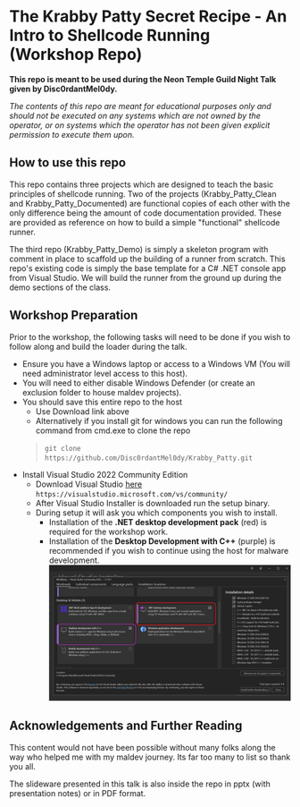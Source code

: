 # The Krabby Patty Secret Recipe - An Intro to Shellcode Running (Workshop Repo)
**This repo is meant to be used during the Neon Temple Guild Night Talk given by Disc0rdantMel0dy.**

*The contents of this repo are meant for educational purposes only and should not be executed on any systems which are not owned by the operator, or on systems which the operator has not been given explicit permission to execute them upon.*

## How to use this repo
This repo contains three projects which are designed to teach the basic principles of shellcode running.  Two of the projects (Krabby_Patty_Clean and Krabby_Patty_Documented) are functional copies of each other with the only difference being the amount of code documentation provided.  These are provided as reference on how to build a simple "functional" shellcode runner.

The third repo (Krabby_Patty_Demo) is simply a skeleton program with comment in place to scaffold up the building of a runner from scratch.  This repo's existing code is simply the base template for a C# .NET console app from Visual Studio.  We will build the runner from the ground up during the demo sections of the class.

## Workshop Preparation 
Prior to the workshop, the following tasks will need to be done if you wish to follow along and build the loader during the talk.
- Ensure you have a Windows laptop or access to a Windows VM (You will need administrator level access to this host).
- You will need to either disable Windows Defender (or create an exclusion folder to house maldev projects).
- You should save this entire repo to the host 
  - Use Download link above
  - Alternatively if you install git for windows you can run the following command from cmd.exe to clone the repo
  > `git clone https://github.com/Disc0rdantMel0dy/Krabby_Patty.git`
- Install Visual Studio 2022 Community Edition
    - Download Visual Studio [here](https://visualstudio.microsoft.com/vs/community/) `https://visualstudio.microsoft.com/vs/community/`
    - After Visual Studio Installer is downloaded run the setup binary.
    - During setup it will ask you which components you wish to install.  
      - Installation of the **.NET desktop development pack** (red) is required for the workshop work.
      - Installation of the **Desktop Development with C++** (purple) is recommended if you wish to continue using the host for malware development.
      ![Component Installation for Visual Studio](Visual_Studio_Setup_1.png)
## Acknowledgements and Further Reading
This content would not have been possible without many folks along the way who helped me with my maldev journey.  Its far too many to list so thank you all.

The slideware presented in this talk is also inside the repo in pptx (with presentation notes) or in PDF format.